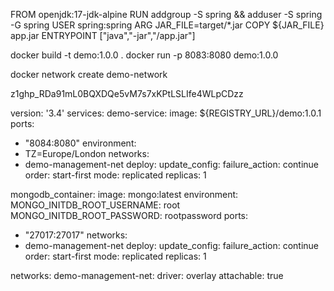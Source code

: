FROM openjdk:17-jdk-alpine
RUN addgroup -S spring && adduser -S spring -G spring
USER spring:spring
ARG JAR_FILE=target/*.jar
COPY ${JAR_FILE} app.jar
ENTRYPOINT ["java","-jar","/app.jar"]



docker build -t demo:1.0.0 .
docker run -p 8083:8080 demo:1.0.0

docker network create demo-network

z1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zz

version: '3.4'
services:
demo-service:
image: ${REGISTRY_URL}/demo:1.0.1
ports:
- "8084:8080"
environment:
- TZ=Europe/London
networks:
-  demo-management-net
deploy:
update_config:
failure_action: continue
order: start-first
mode: replicated
replicas: 1

mongodb_container:
image: mongo:latest
environment:
MONGO_INITDB_ROOT_USERNAME: root
MONGO_INITDB_ROOT_PASSWORD: rootpassword
ports:
- "27017:27017"
networks:
- demo-management-net
deploy:
update_config:
failure_action: continue
order: start-first
mode: replicated
replicas: 1


networks:
demo-management-net:
driver: overlay
attachable: true